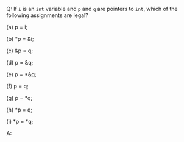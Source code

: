 Q: If `i` is an `int` variable and `p` and `q` are pointers to `int`, which of
the following assignments are legal?

(a) p = i;

(b) *p = &i;

(c) &p = q;

(d) p = &q;

(e) p = *&q;

(f) p = q;

(g) p = *q;

(h) *p = q;

(i) *p = *q;

A:
